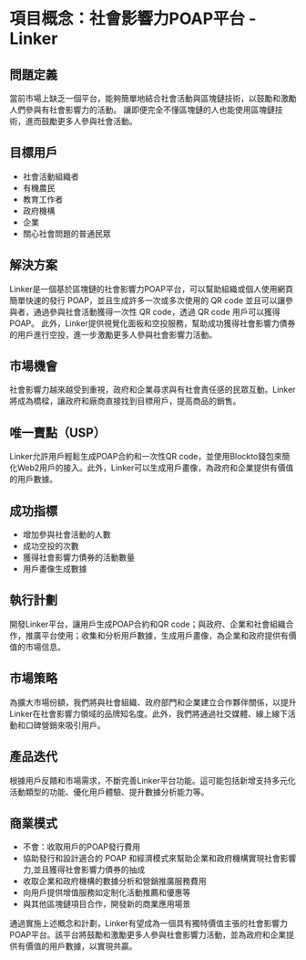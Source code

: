 # 項目概念：社會影響力POAP平台 - Linker

## 問題定義

當前市場上缺乏一個平台，能夠簡單地結合社會活動與區塊鏈技術，以鼓勵和激勵人們參與有社會影響力的活動。
讓即便完全不懂區塊鏈的人也能使用區塊鏈技術，進而鼓勵更多人參與社會活動。

## 目標用戶

- 社會活動組織者
- 有機農民
- 教育工作者
- 政府機構
- 企業
- 關心社會問題的普通民眾

## 解決方案

Linker是一個基於區塊鏈的社會影響力POAP平台，可以幫助組織或個人使用網頁簡單快速的發行 POAP，並且生成許多一次或多次使用的 QR code
並且可以讓參與者，通過參與社會活動獲得一次性 QR code，透過 QR code 用戶可以獲得POAP。
此外，Linker提供視覺化面板和空投服務，幫助成功獲得社會影響力債券的用戶進行空投，進一步激勵更多人參與社會影響力活動。

## 市場機會

社會影響力越來越受到重視，政府和企業尋求與有社會責任感的民眾互動。Linker將成為橋樑，讓政府和廠商直接找到目標用戶，提高商品的銷售。

## 唯一賣點（USP）

Linker允許用戶輕鬆生成POAP合約和一次性QR code，並使用Blockto錢包來簡化Web2用戶的接入。此外，Linker可以生成用戶畫像，為政府和企業提供有價值的用戶數據。

## 成功指標

- 增加參與社會活動的人數
- 成功空投的次數
- 獲得社會影響力債券的活動數量
- 用戶畫像生成數據

## 執行計劃

開發Linker平台，讓用戶生成POAP合約和QR code；與政府、企業和社會組織合作，推廣平台使用；收集和分析用戶數據，生成用戶畫像，為企業和政府提供有價值的市場信息。

## 市場策略

為擴大市場份額，我們將與社會組織、政府部門和企業建立合作夥伴關係，以提升Linker在社會影響力領域的品牌知名度。此外，我們將通過社交媒體、線上線下活動和口碑營銷來吸引用戶。

## 產品迭代

根據用戶反饋和市場需求，不斷完善Linker平台功能。這可能包括新增支持多元化活動類型的功能、優化用戶體驗、提升數據分析能力等。

## 商業模式

- 不會：收取用戶的POAP發行費用
- 協助發行和設計適合的 POAP 和經濟模式來幫助企業和政府機構實現社會影響力,並且獲得社會影響力債券的抽成
- 收取企業和政府機構的數據分析和營銷推廣服務費用
- 向用戶提供增值服務如定制化活動推薦和優惠等
- 與其他區塊鏈項目合作，開發新的商業應用場景

通過實施上述概念和計劃，Linker有望成為一個具有獨特價值主張的社會影響力POAP平台。該平台將鼓勵和激勵更多人參與社會影響力活動，並為政府和企業提供有價值的用戶數據，以實現共贏。
